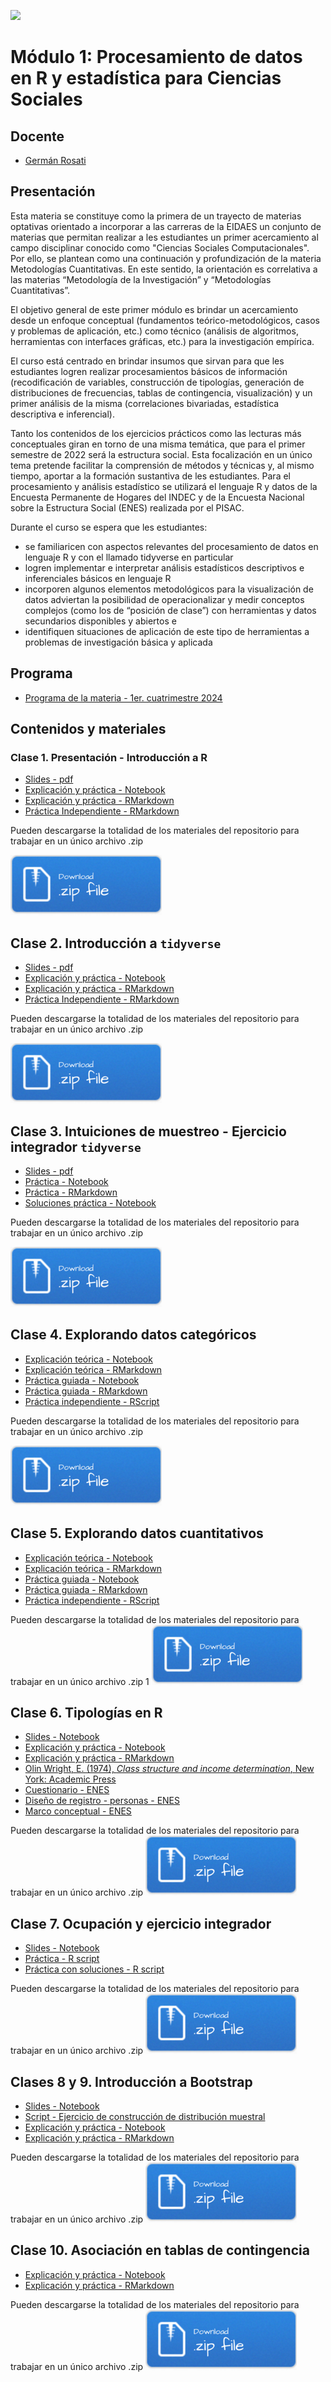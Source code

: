 ![](./imgs/LOGO-FactorData-Color.jpg)

# Módulo 1: Procesamiento de datos en R y estadística para Ciencias Sociales

## Docente
- [Germán Rosati](https://gefero.github.io/)

## Presentación
Esta materia se constituye como la primera de un trayecto de materias optativas orientado a incorporar a las carreras de la EIDAES un conjunto de materias que permitan realizar a les estudiantes un primer acercamiento al campo disciplinar conocido como "Ciencias Sociales Computacionales". Por ello, se plantean como una continuación y profundización de la materia Metodologías Cuantitativas. En este sentido, la orientación es correlativa a las materias “Metodología de la Investigación” y “Metodologías Cuantitativas”.

El objetivo general de este primer módulo es brindar un acercamiento desde un enfoque conceptual (fundamentos teórico-metodológicos, casos y problemas de aplicación, etc.) como técnico (análisis de algoritmos, herramientas con interfaces gráficas, etc.) para la investigación empírica.

El curso está centrado en brindar insumos que sirvan para que les estudiantes logren realizar procesamientos básicos de información (recodificación de variables, construcción de tipologías, generación de distribuciones de frecuencias, tablas de contingencia, visualización) y un primer análisis de la misma (correlaciones bivariadas, estadística descriptiva e inferencial).

Tanto los contenidos de los ejercicios prácticos como las lecturas más conceptuales giran en torno de una misma temática, que para el primer semestre de 2022 será la estructura social. Esta focalización en un único tema pretende facilitar la comprensión de métodos y técnicas y, al mismo tiempo, aportar a la formación sustantiva de les estudiantes. Para el procesamiento y análisis estadístico se utilizará el lenguaje R y datos de la Encuesta Permanente de Hogares del INDEC y de la Encuesta Nacional sobre la Estructura Social (ENES) realizada por el PISAC.

Durante el curso se espera que les estudiantes:

- se familiaricen con aspectos relevantes del procesamiento de datos en lenguaje R y con el llamado tidyverse en particular
- logren implementar e interpretar análisis estadísticos descriptivos e inferenciales básicos en lenguaje R
- incorporen algunos elementos metodológicos para la visualización de datos
adviertan la posibilidad de operacionalizar y medir conceptos complejos (como los de “posición de clase”) con herramientas y datos secundarios disponibles y abiertos e
- identifiquen situaciones de aplicación de este tipo de herramientas a problemas de investigación básica y aplicada

## Programa
- [Programa de la materia - 1er. cuatrimestre 2024](https://docs.google.com/document/d/1e1xa9xs47hFTcJYBnCbcaT28PRFmjgBflx2ylJNyYJY/edit?usp=sharing)

## Contenidos y materiales
### Clase 1. Presentación - Introducción a R
- [Slides - pdf](./clase1/Clase_1.pdf)
- [Explicación y práctica - Notebook](./clase1/Clase_1.html)
- [Explicación y práctica - RMarkdown](./clase1/Clase_1.Rmd)
- [Práctica Independiente - RMarkdown](./clase1/Clase_1_practica.R)

Pueden descargarse la totalidad de los materiales del repositorio para trabajar en un único archivo .zip

[![](./imgs/Download.png)](./clase1/clase1.zip)


## Clase 2. Introducción a `tidyverse`
- [Slides - pdf](./clase2/Clase_2.pdf)
- [Explicación y práctica - Notebook](./clase2/Clase_2.html)
- [Explicación y práctica - RMarkdown](./clase2/Clase_2.Rmd)
- [Práctica Independiente - RMarkdown](./clase2/Clase_2_practica.R)

Pueden descargarse la totalidad de los materiales del repositorio para trabajar en un único archivo .zip

[![](./imgs/Download.png)](./clase2/clase2.zip)


## Clase 3. Intuiciones de muestreo -  Ejercicio integrador `tidyverse`
- [Slides - pdf](./clase3_Clase_3.pdf)
- [Práctica - Notebook](./clase3/Clase_3.html)
- [Práctica - RMarkdown](./clase3/Clase_3.Rmd)
- [Soluciones práctica - Notebook](./clase3/Clase_3_soluciones.Rmd)


Pueden descargarse la totalidad de los materiales del repositorio para trabajar en un único archivo .zip

[![](./imgs/Download.png)](./clase3/clase3.zip)


## Clase 4. Explorando datos categóricos
- [Explicación teórica - Notebook](./clase4/Clase_4_Teoria.html)
- [Explicación teórica - RMarkdown](./clase4/Clase_4_Teoria.Rmd)
- [Práctica guiada - Notebook](./clase4/Clase_4_Practica.html)
- [Práctica guiada - RMarkdown](./clase4/Clase_4_Practica.Rmd)
- [Práctica independiente - RScript](./clase4/Clase_4_practica_independiente.R)

Pueden descargarse la totalidad de los materiales del repositorio para trabajar en un único archivo .zip

[![](./imgs/Download.png)](./clase4/clase4.zip)

## Clase 5. Explorando datos cuantitativos
- [Explicación teórica - Notebook](./clase5/Clase_5_Teoria.html)
- [Explicación teórica - RMarkdown](./clase5/Clase_5_Teoria.Rmd)
- [Práctica guiada - Notebook](./clase5/Clase_5_Practica.html)
- [Práctica guiada - RMarkdown](./clase5/Clase_5_Practica.Rmd)
- [Práctica independiente - RScript](./clase5/Clase_5_practica_independiente.R)

Pueden descargarse la totalidad de los materiales del repositorio para trabajar en un único archivo .zip
1
[![](./imgs/Download.png)](./clase4/clase4.zip)


## Clase 6. Tipologías en R
- [Slides - Notebook](./clase6_Clase_6.pdf)
- [Explicación y práctica - Notebook](./clase6/Clase_6_Esquema_EOW.html)
- [Explicación y práctica - RMarkdown](./clase6/Clase_6_Esquema_EOW.Rmd)
- [Olin Wright, E. (1974), _Class structure and income determination_, New York: Academic Press](https://drive.google.com/file/d/1_uzxqlkOmx_AG6T1uqILvNZIK9hIS4mN/view?usp=sharing)
- [Cuestionario - ENES](./clase6/material_pisac/formulario_enes.pdf)
- [Diseño de registro - personas - ENES](./clase6/material_pisac/manual_codigos_base_personas.odf)
- [Marco conceptual - ENES](./clase6/material_pisac/marco_teorico_metodologico_enes_pisac.pdf)

Pueden descargarse la totalidad de los materiales del repositorio para trabajar en un único archivo .zip
[![](./imgs/Download.png)](./clase6/clase6.zip)


## Clase 7. Ocupación y ejercicio integrador
- [Slides - Notebook](./clase7_Clase_7.pdf)
- [Práctica - R script](./clase7/Clase_7_ejercicio.R)
- [Práctica con soluciones - R script](./clase7/Clase_7_ejercicio_SOLUCIONES.R)

Pueden descargarse la totalidad de los materiales del repositorio para trabajar en un único archivo .zip
[![](./imgs/Download.png)](./clase7/clase7.zip)


## Clases 8 y 9. Introducción a Bootstrap
- [Slides - Notebook](./clase8_9_Clase_8.pdf)
- [Script - Ejercicio de construcción de distribución muestral](./clase8/Distribuciones_muestrales.R) 
- [Explicación y práctica - Notebook](./clase8_9/Clase_8_9_PdHip.html)
- [Explicación y práctica - RMarkdown](./clase8_9/Clase_8_9_PdHip.Rmd)

Pueden descargarse la totalidad de los materiales del repositorio para trabajar en un único archivo .zip
[![](./imgs/Download.png)](./clase8_9/clase8_9.zip)


## Clase 10. Asociación en tablas de contingencia
- [Explicación y práctica - Notebook](./clase10/Clase_10_asociacion_tablas.html)
- [Explicación y práctica - RMarkdown](./clase10/Clase_10_asociacion_tablas.Rmd)

Pueden descargarse la totalidad de los materiales del repositorio para trabajar en un único archivo .zip
[![](./imgs/Download.png)](./clase10/clase10.zip)
